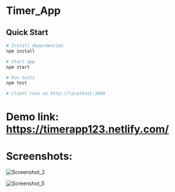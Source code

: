 # Timer_App

## Quick Start

``` bash
# Install dependencies
npm install

# Start app
npm start

# Run tests
npm test

# Client runs on http://localhost:3000
```

# Demo link: https://timerapp123.netlify.com/

# Screenshots:

![Screenshot_2](https://user-images.githubusercontent.com/16613832/61575181-624e2800-aae6-11e9-8827-40ef1336167b.png)

![Screenshot_5](https://user-images.githubusercontent.com/16613832/61575182-637f5500-aae6-11e9-9a73-72aa071b39a7.png)
